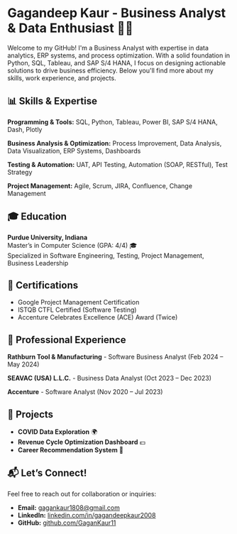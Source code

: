 # **Gagandeep Kaur - Business Analyst & Data Enthusiast 👩‍💻**

Welcome to my GitHub! I'm a Business Analyst with expertise in data analytics, ERP systems, and process optimization. With a solid foundation in Python, SQL, Tableau, and SAP S/4 HANA, I focus on designing actionable solutions to drive business efficiency. Below you'll find more about my skills, work experience, and projects.

## **📊 Skills & Expertise**

**Programming & Tools:**  SQL, Python, Tableau, Power BI, SAP S/4 HANA, Dash, Plotly

**Business Analysis & Optimization:**  Process Improvement, Data Analysis, Data Visualization, ERP Systems, Dashboards

**Testing & Automation:**  UAT, API Testing, Automation (SOAP, RESTful), Test Strategy

**Project Management:**  Agile, Scrum, JIRA, Confluence, Change Management

## **🎓 Education**

**Purdue University, Indiana**  
Master’s in Computer Science (GPA: 4/4) 🎓  
Specialized in Software Engineering, Testing, Project Management, Business Leadership

## **🏅 Certifications**

- Google Project Management Certification  
- ISTQB CTFL Certified (Software Testing)  
- Accenture Celebrates Excellence (ACE) Award (Twice)

## **💼 Professional Experience**

**Rathburn Tool & Manufacturing** - Software Business Analyst (Feb 2024 – May 2024)

**SEAVAC (USA) L.L.C.** - Business Data Analyst (Oct 2023 – Dec 2023)

**Accenture** - Software Analyst (Nov 2020 – Jul 2023)

## **🚀 Projects**

- **COVID Data Exploration** 🌍  
- **Revenue Cycle Optimization Dashboard** 💵  
- **Career Recommendation System** 💼

## **📬 Let’s Connect!**

Feel free to reach out for collaboration or inquiries:

- **Email:** [gagankaur1808@gmail.com](mailto:gagankaur1808@gmail.com)  
- **LinkedIn:** [linkedin.com/in/gagandeepkaur2008](https://linkedin.com/in/gagandeepkaur2008)  
- **GitHub:** [github.com/GaganKaur11](https://github.com/GaganKaur11)

